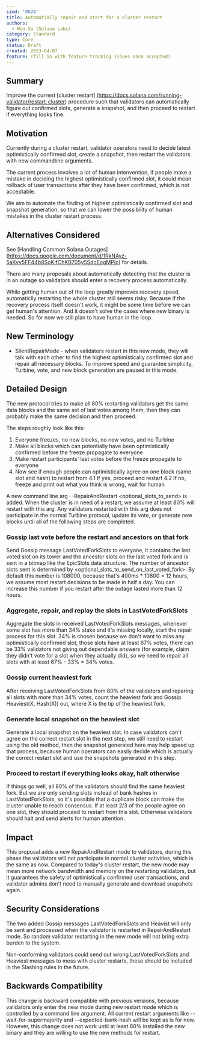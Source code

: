 ```yaml
---
simd: '0024'
title: Automatially repair and start for a cluster restart
authors:
  - Wen Xu (Solana Labs)
category: Standard
type: Core
status: Draft
created: 2023-04-07
feature: (fill in with feature tracking issues once accepted)
---
```


## Summary

Improve the current [cluster restart]
(https://docs.solana.com/running-validator/restart-cluster)
procedure such that validators can automatically figure out confirmed slots,
generate a snapshot, and then proceed to restart if everything looks fine.

## Motivation

Currently during a cluster restart, validator operators need to decide latest
optimistically confirmed slot, create a snapshot, then restart the validators
with new commandline arguments.

The current process involves a lot of human intenvention, if people make a
mistake in deciding the highest optimistically confirmed slot, it could mean
rollback of user transactions after they have been confirmed, which is not
acceptable.

We aim to automate the finding of highest optimistically confirmed slot and
snapshot generation, so that we can lower the possibility of human mistakes
in the cluster restart process.

## Alternatives Considered

See [Handling Common Solana Outages]
(https://docs.google.com/document/d/1RkNAyz-5aKvv5FF44b8SoKifChKB705y5SdcEoqMPIc)
for details.

There are many proposals about automatically detecting that the cluster is
in an outage so validators should enter a recovery process automatically.

While getting human out of the loop greatly improves recovery speed,
automaticlly restarting the whole cluster still seems risky. Because if
the recovery process itself doesn't work, it might be some time before
we can get human's attention. And it doesn't solve the cases where new binary
is needed. So for now we still plan to have human in the loop.

## New Terminology

* SilentRepairMode - when validators restart in this new mode, they will
talk with each other to find the highest optimistically confirmed slot and
repair all necessary blocks. To improve speed and guarantee simplicity,
Turbine, vote, and new block generation are paused in this mode.

## Detailed Design

The new protocol tries to make all 80% restarting validators get the same
data blocks and the same set of last votes among them, then they can probably
make the same decision and then proceed.

The steps roughly look like this:
1. Everyone freezes, no new blocks, no new votes, and no Turbine
2. Make all blocks which can potentially have been optimistically confirmed
before the freeze propagate to everyone
3. Make restart participants' last votes before the freeze propagate to
everyone
4. Now see if enough people can optimistically agree on one block (same
slot and hash) to restart from
4.1 If yes, proceed and restart
4.2 If no, freeze and print out what you think is wrong, wait for human

A new command line arg --RepairAndRestart <optional_slots_to_send> is added.
When the cluster is in need of a restart, we assume at least 80% will restart
with this arg. Any validators restarted with this arg does not participate in
the normal Turbine protocol, update its vote, or generate new blocks until all
of the following steps are completed.

### Gossip last vote before the restart and ancestors on that fork

Send Gossip message LastVotedForkSlots to everyone, it contains the last voted slot on
its tower and the ancestor slots on the last voted fork and is sent in a bitmap like
the EpicSlots data structure. The number of ancestor slots sent is determined by
<optional_slots_to_send_on_last_voted_fork>. By default this number is 108000,
because that's 400ms * 10800 = 12 hours, we assume most restart decisions to be made
in half a day. You can increase this number if you restart after the outage lasted
more than 12 hours.

### Aggregate, repair, and replay the slots in LastVotedForkSlots

Aggregate the slots in received LastVotedForkSlots messages, whenever some slot has
more than 34% stake and it's missing locally, start the repair process for this slot.
34% is chosen because we don't want to miss any optimistically confirmed slot, those
slots have at least 67% votes, there can be 33% validators not giving out dependable
answers (for example, claim they didn't vote for a slot when they actually did), so
we need to repair all slots with at least 67% - 33% = 34% votes.

### Gossip current heaviest fork

After receiving LastVotedForkSlots from 80% of the validators and reparing all slots
with more than 34% votes, count the heaviest fork and Gossip Heaviest(X, Hash(X)) out,
where X is the tip of the heaviest fork.

### Generate local snapshot on the heaviest slot

Generate a local snapshot on the heaviest slot. In case validators can't agree on
the correct restart slot in the next step, we still need to restart using the old
method, then the snapshot generated here may help speed up that process, because
human operators can easily decide which is actually the correct restart slot and
use the snapshots generated in this step.

### Proceed to restart if everything looks okay, halt otherwise

If things go well, all 80% of the validators should find the same heaviest fork. But
we are only sending slots instead of bank hashes in LastVotedForkSlots, so it's possible
that a duplicate block can make the cluster unable to reach consensus. If at least
2/3 of the people agree on one slot, they should proceed to restart from this slot.
Otherwise validators should halt and send alerts for human attention.

## Impact

This proposal adds a new RepairAndRestart mode to validators, during this phase
the validators will not participate in normal cluster activities, which is the
same as now. Compared to today's cluster restart, the new mode may mean more
network bandwidth and memory on the restarting validators, but it guarantees the
safety of optimistically confirmed user transactions, and validator admins don't
need to manually generate and download snapshots again. 

## Security Considerations

The two added Gossip messages LastVotedForkSlots and Heavist will only be sent and
processed when the validator is restarted in RepairAndRestart mode. So random validator
restarting in the new mode will not bring extra burden to the system.

Non-conforming validators could send out wrong LastVotedForkSlots and Heaviest
messages to mess with cluster restarts, these should be included in the Slashing
rules in the future.

## Backwards Compatibility

This change is backward compatible with previous versions, because validators only
enter the new mode during new restart mode which is controlled by a command line
argument. All current restart arguments like  --wait-for-supermajority and
--expected-bank-hash will be kept as is for now.
However, this change does not work until at least 80% installed the new binary and
they are willing to use the new methods for restart.
